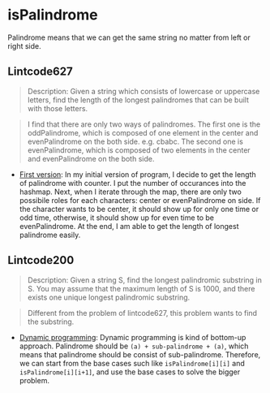 # isPalindrome
Palindrome means that we can get the same string no matter from left or right side.

## Lintcode627
> Description: Given a string which consists of lowercase or uppercase letters, find the length of the longest palindromes that can be built with those letters.

> I find that there are only two ways of palindromes. The first one is the oddPalindrome, which is composed of one element in the center and evenPalindrome on the both side. e.g. cbabc. The second one is evenPalindrome, which is composed of two elements in the center and evenPalindrome on the both side.

* [First version](https://github.com/shinmao/algorithm/blob/master/isPalindrome/lintcode627-1.java): In my initial version of program, I decide to get the length of palindrome with counter. I put the number of occurances into the hashmap. Next, when I iterate through the map, there are only two possibile roles for each characters: center or evenPalindrome on side. If the character wants to be center, it should show up for only one time or odd time, otherwise, it should show up for even time to be evenPalindrome. At the end, I am able to get the length of longest palindrome easily.

## Lintcode200
> Description: Given a string S, find the longest palindromic substring in S. You may assume that the maximum length of S is 1000, and there exists one unique longest palindromic substring.

> Different from the problem of lintcode627, this problem wants to find the substring.

* [Dynamic programming](): Dynamic programming is kind of bottom-up approach. Palindrome should be `(a) + sub-palindrome + (a)`, which means that palindrome should be consist of sub-palindrome. Therefore, we can start from the base cases such like `isPalindrome[i][i]` and `isPalindrome[i][i+1]`, and use the base cases to solve the bigger problem.

